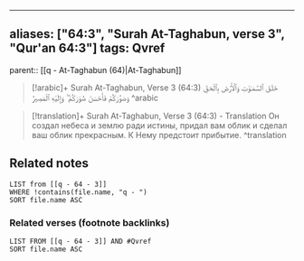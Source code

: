 
---
aliases: ["64:3", "Surah At-Taghabun, verse 3", "Qur'an 64:3"]
tags: Qvref
---

parent:: [[q - At-Taghabun (64)|At-Taghabun]]

> [!arabic]+ Surah At-Taghabun, Verse 3 (64:3)
> <span class="quran-arabic">خَلَقَ ٱلسَّمَـٰوَٰتِ وَٱلْأَرْضَ بِٱلْحَقِّ وَصَوَّرَكُمْ فَأَحْسَنَ صُوَرَكُمْ ۖ وَإِلَيْهِ ٱلْمَصِيرُ</span>
^arabic

> [!translation]+ Surah At-Taghabun, Verse 3 (64:3) - Translation
> Он создал небеса и землю ради истины, придал вам облик и сделал ваш облик прекрасным. К Нему предстоит прибытие.
^translation



## Related notes
```dataview
LIST from [[q - 64 - 3]]
WHERE !contains(file.name, "q - ")
SORT file.name ASC
```

### Related verses (footnote backlinks)
```dataview
LIST FROM [[q - 64 - 3]] AND #Qvref
SORT file.name ASC
```


